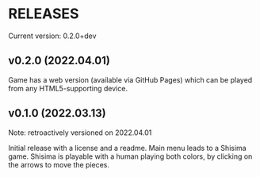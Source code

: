 # RELEASES

Current version: 0.2.0+dev

## v0.2.0 (2022.04.01)

Game has a web version (available via GitHub Pages) which can be played
from any HTML5-supporting device.

## v0.1.0 (2022.03.13)

Note: retroactively versioned on 2022.04.01

Initial release with a license and a readme.
Main menu leads to a Shisima game.
Shisima is playable with a human playing both colors, by clicking on the
arrows to move the pieces.
